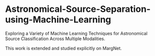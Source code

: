 # Astronomical-Source-Separation-using-Machine-Learning
Exploring a Variety of Machine Learning Techniques for Astronomical Source Classification Across Multiple Modalities.

This work is extended and studied explicitly on MargNet.
